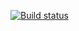 [![Build status](https://ci.appveyor.com/api/projects/status/a8g4476nalvefjo8?svg=true)](https://ci.appveyor.com/project/yuann369/aqa-1-2)